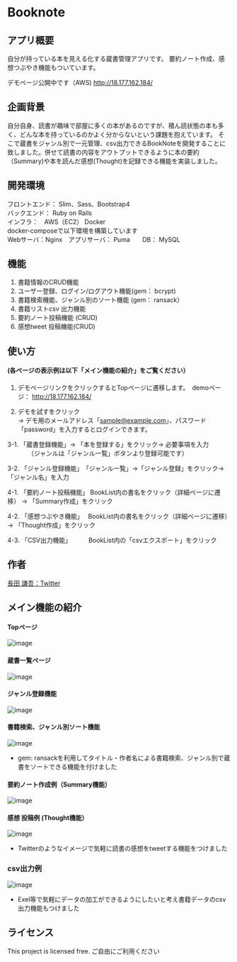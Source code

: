 # Booknote

## アプリ概要
自分が持っている本を見える化する蔵書管理アプリです。
要約ノート作成、感想つぶやき機能もついています。

デモページ公開中です（AWS)
http://18.177.162.184/

## 企画背景
  自分自身、読書が趣味で部屋に多くの本があるのですが、積ん読状態の本も多く、どんな本を持っているのかよく分からないという課題を抱えています。
  そこで蔵書をジャンル別で一元管理、csv出力できるBookNoteを開発することに致しました。併せて読書の内容をアウトプットできるように本の要約（Summary)や本を読んだ感想(Thought)を記録できる機能を実装しました。
  
## 開発環境
フロントエンド： Slim、Sass、Bootstrap4  
バックエンド： Ruby on Rails  
インフラ：　AWS（EC2） Docker  
docker-composeで以下環境を構築しています    
         Webサーバ：Nginx　アプリサーバ： Puma　　DB： MySQL

## 機能
1. 書籍情報のCRUD機能
2. ユーザー登録、ログイン/ログアウト機能(gem： bcrypt)
3. 書籍検索機能、ジャンル別のソート機能 (gem： ransack）
4. 書籍リストcsv 出力機能
5. 要約ノート投稿機能 (CRUD)
6. 感想tweet 投稿機能(CRUD)


## 使い方  
#### (各ページの表示例は以下「メイン機能の紹介」をご覧ください）
1. デモページリンクをクリックするとTopページに遷移します。　demoページ： http://18.177.162.184/

2. デモを試すをクリック  
→ デモ用のメールアドレス「sample@example.com」、パスワード「password」を入力するとログインできます。

3-1. 「蔵書登録機能」→ 「本を登録する」をクリック→ 必要事項を入力  
　　　   （ジャンルは「ジャンル一覧」ボタンより登録可能です）

3-2. 「ジャンル登録機能」　「ジャンル一覧」→「ジャンル登録」をクリック→「ジャンル名」を入力

4-1. 「要約ノート投稿機能」 BookList内の書名をクリック（詳細ページに遷移） → 「Summary作成」をクリック

4-2. 「感想つぶやき機能」　 BookList内の書名をクリック（詳細ページに遷移）→ 「Thought作成」をクリック

4-3. 「CSV出力機能」　　　 BookList内の「csvエクスポート」をクリック

## 作者
<a href="https://twitter.com/tuk_nagayan" target="_blank">長田 謙吾：Twitter</a>

## メイン機能の紹介
#### Topページ
![image](https://user-images.githubusercontent.com/49441355/71936354-89132e80-31ec-11ea-9231-2eeeed61a484.png)

#### 蔵書一覧ページ
![image](https://user-images.githubusercontent.com/49441355/71934486-e3f65700-31e7-11ea-874a-f609f5ef5418.png)

#### ジャンル登録機能
![image](https://user-images.githubusercontent.com/49441355/71968454-4f701100-3248-11ea-8caa-2d5a0873a73f.png)

#### 書籍検索、ジャンル別ソート機能
![image](https://user-images.githubusercontent.com/49441355/71936081-cb883b80-31eb-11ea-9459-07ee1273d402.png)

* gem: ransackを利用してタイトル・作者名による書籍検索、ジャンル別で蔵書をソートできる機能を付けました

#### 要約ノート作成例（Summary機能）
![image](https://user-images.githubusercontent.com/49441355/71934771-80b8f480-31e8-11ea-9da2-7b9f01615429.png)

#### 感想 投稿例 (Thought機能）
![image](https://user-images.githubusercontent.com/49441355/71935781-0ccc1b80-31eb-11ea-8620-2e7eb887f617.png)

* Twitterのようなイメージで気軽に読書の感想をtweetする機能をつけました
### csv出力例
![image](https://user-images.githubusercontent.com/49441355/71935092-46038c00-31e9-11ea-8a2d-fd4998026bb6.png)

* Exel等で気軽にデータの加工ができるようにしたいと考え書籍データのcsv出力機能もつけました

## ライセンス
This project is licensed free.
ご自由にご利用ください
